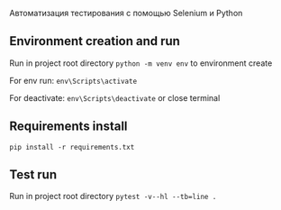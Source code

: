 Автоматизация тестирования с помощью Selenium и Python

## Environment creation and run
Run in project root directory `python -m venv env` to environment create

For env run: `env\Scripts\activate`

For deactivate: `env\Scripts\deactivate` or close terminal

## Requirements install
`pip install -r requirements.txt`

## Test run
Run in project root directory 
`pytest -v--hl --tb=line .`